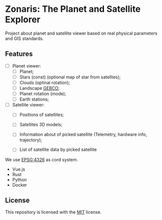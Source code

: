# Zonaris: The Planet and Satellite Explorer
Project about planet and satellite viewer based on real physical parameters and GIS standards.

 
## Features
- [ ] Planet viewer:
  - [ ] Planet;
  - [ ] Stars (const) (optional map of star from satelltes);
  - [ ] Clouds (optinal rotation);
  - [ ] Landscape [GEBCO](https://www.gebco.net/data_and_products/gridded_bathymetry_data/);
  - [ ] Planet rotation (mode);
  - [ ] Earth stations;

- [ ] Satellite viewer:
  - [ ] Positions of satellites;
  - [ ] Satellites 3D models;
  - [ ] Information about of picked satellite (Telemetry, hardware info, trajectory);
  - [ ] List of satellite data by picked satellite


We use [EPSG:4326](https://epsg.io/4326) as cord system.

- Vue.js
- Rust
- Python
- Docker

## License
This repository is licensed with the [MIT](LICENSE) license.